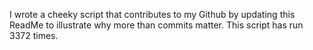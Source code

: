 I wrote a cheeky script that contributes to my Github by updating this ReadMe to illustrate why more than commits matter. This script has run 3372 times.